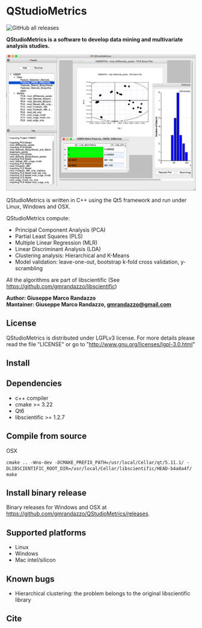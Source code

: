 QStudioMetrics
==============

![GitHub all releases](https://img.shields.io/github/downloads/gmrandazzo/QStudioMetrics/total)

**QStudioMetrics is a software to develop data mining and multivariate analysis studies.**

![ScreenShot](https://github.com/gmrandazzo/QStudioMetrics/blob/master/vars/qsmgui.png)

QStudioMetrics is written in C++ using the Qt5 framework and run under Linux, Windows and OSX.

QStudioMetrics compute:
  - Principal Component Analysis (PCA)
  - Partial Least Squares (PLS)
  - Multiple Linear Regression (MLR)
  - Linear Discriminant Analysis (LDA)
  - Clustering analysis: Hierarchical and K-Means
  - Model validation: leave-one-out, bootstrap k-fold cross validation, y-scrambling


All the algorithms are part of libscientific (See https://github.com/gmrandazzo/libscientific)

**Author: Giuseppe Marco Randazzo <br/>
Mantainer: Giuseppe Marco Randazzo, gmrandazzo@gmail.com <br/>**

License
-------

QStudioMetrics is distributed under LGPLv3 license.
For more details please read the file "LICENSE" or go to "http://www.gnu.org/licenses/lgpl-3.0.html"

Install
-------

## Dependencies
- c++ compiler
- cmake >= 3.22
- Qt6
- libscientific >= 1.2.7

## Compile from source

OSX
```
cmake .. -Wno-dev -DCMAKE_PREFIX_PATH=/usr/local/Cellar/qt/5.11.1/ -DLIBSCIENTIFIC_ROOT_DIR=/usr/local/Cellar/libscientific/HEAD-b4a8a4f/
make
```


## Install binary release

Binary releases for Windows and OSX at <https://github.com/gmrandazzo/QStudioMetrics/releases>.


## Supported platforms
- Linux
- Windows
- Mac intel/silicon

## Known bugs

- Hierarchical clustering: the problem belongs to the original libscientific library

## Cite


